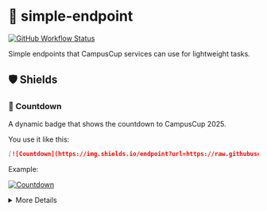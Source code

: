 # 🔗 simple-endpoint

[![GitHub Workflow Status](https://img.shields.io/github/actions/workflow/status/itu-campuscup/simple-endpoint/update-countdown-badge.yml?label=badge%20updates)](https://github.com/itu-campuscup/simple-endpoint/actions)

Simple endpoints that CampusCup services can use for lightweight tasks.

## 🛡️ Shields

### 🔢 Countdown

A dynamic badge that shows the countdown to CampusCup 2025.

You use it like this:

```markdown
[![Countdown](https://img.shields.io/endpoint?url=https://raw.githubusercontent.com/itu-campuscup/simple-endpoint/main/countdown-2025.json)](https://campuscup.dk)
```

Example:

[![Countdown](https://img.shields.io/endpoint?url=https://raw.githubusercontent.com/itu-campuscup/simple-endpoint/main/countdown-2025.json)](https://campuscup.dk)

<details><summary>More Details</summary>
  <h4>Badge States</h4>
  <ul>
    <li><strong>Green</strong>: More than 7 days remaining </li>
    <li><strong>Orange</strong>: 1-7 days remaining </li>
    <li><strong>Red</strong>: Less than 1 day remaining </li>
    <li><strong>Green</strong>: The event has started </li>
  </ul>
  <h4>Data Source</h4>
  <ul>
    <li><strong>Endpoint</strong>: <a href="https://raw.githubusercontent.com/itu-campuscup/simple-endpoint/main/countdown-2025.json" target="_blank"> countdown-2025.json </a></li>
    <li><strong>Format</strong>: <a href="https://shields.io/endpoint" target="_blank"> Shields.io Endpoint Format </a></li>
    <li><strong>Updates</strong>: 11:02 UTC via GitHub Actions </li>
  </ul>
  <h4>Event Details</h4>
  <ul>
    <li><strong>Event</strong>: CampusCup 2025</li>
    <li><strong>Date</strong>: 2025 September 12th</li>
    <li><strong>Time</strong>: 13:00 CEST (11:00 UTC)</li>
  </ul>
</details>
